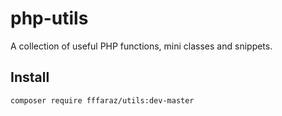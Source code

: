 # php-utils
A collection of useful PHP functions, mini classes and snippets.

## Install
```sh
composer require fffaraz/utils:dev-master
```
